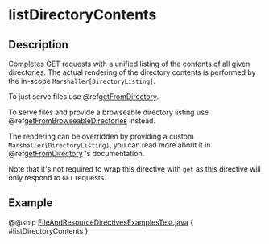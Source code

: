 <a id="listdirectorycontents-java"></a>
# listDirectoryContents

## Description

Completes GET requests with a unified listing of the contents of all given directories. The actual rendering of the
directory contents is performed by the in-scope `Marshaller[DirectoryListing]`.

To just serve files use @ref[getFromDirectory](getFromDirectory.md#getfromdirectory-java).

To serve files and provide a browseable directory listing use @ref[getFromBrowseableDirectories](getFromBrowseableDirectories.md#getfrombrowseabledirectories-java) instead.

The rendering can be overridden by providing a custom `Marshaller[DirectoryListing]`, you can read more about it in
@ref[getFromDirectory](getFromDirectory.md#getfromdirectory-java) 's documentation.

Note that it's not required to wrap this directive with `get` as this directive will only respond to `GET` requests.

## Example

@@snip [FileAndResourceDirectivesExamplesTest.java](../../../../../../../test/java/docs/http/javadsl/server/directives/FileAndResourceDirectivesExamplesTest.java) { #listDirectoryContents }